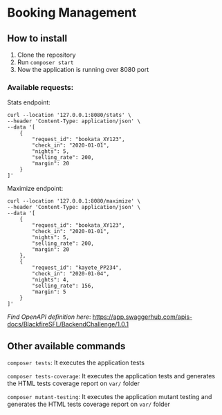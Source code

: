 # Booking Management
## How to install
1. Clone the repository
2. Run ```composer start```
3. Now the application is running over 8080 port

### Available requests:
Stats endpoint:
```
curl --location '127.0.0.1:8080/stats' \
--header 'Content-Type: application/json' \
--data '[
    {
        "request_id": "bookata_XY123",
        "check_in": "2020-01-01",
        "nights": 5,
        "selling_rate": 200,
        "margin": 20
    }
]'
```

Maximize endpoint:
```
curl --location '127.0.0.1:8080/maximize' \
--header 'Content-Type: application/json' \
--data '[
    {
        "request_id": "bookata_XY123",
        "check_in": "2020-01-01",
        "nights": 5,
        "selling_rate": 200,
        "margin": 20
    },
    {
        "request_id": "kayete_PP234",
        "check_in": "2020-01-04",
        "nights": 4,
        "selling_rate": 156,
        "margin": 5
    }
]'
```

*Find OpenAPI definition here*: https://app.swaggerhub.com/apis-docs/BlackfireSFL/BackendChallenge/1.0.1

## Other available commands
```composer tests```: It executes the application tests

```composer tests-coverage```: It executes the application tests and generates the HTML 
tests coverage report on ```var/``` folder

```composer mutant-testing```: It executes the application mutant testing and generates the HTML
tests coverage report on ```var/``` folder
